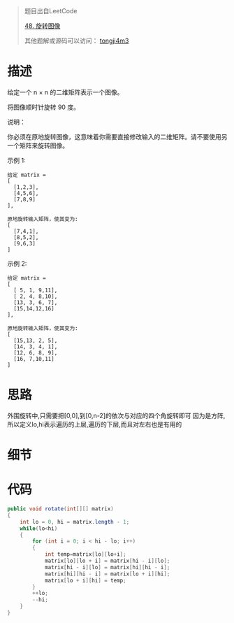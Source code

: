 > 题目出自LeetCode
>
> [48. 旋转图像](https://leetcode-cn.com/problems/rotate-image/)
>
>  其他题解或源码可以访问： [tongji4m3](https://github.com/tongji4m3/LeetCode)



# 描述
给定一个 n × n 的二维矩阵表示一个图像。

将图像顺时针旋转 90 度。

说明：

你必须在原地旋转图像，这意味着你需要直接修改输入的二维矩阵。请不要使用另一个矩阵来旋转图像。

示例 1:
```
给定 matrix = 
[
  [1,2,3],
  [4,5,6],
  [7,8,9]
],

原地旋转输入矩阵，使其变为:
[
  [7,4,1],
  [8,5,2],
  [9,6,3]
]
```
示例 2:
```
给定 matrix =
[
  [ 5, 1, 9,11],
  [ 2, 4, 8,10],
  [13, 3, 6, 7],
  [15,14,12,16]
], 

原地旋转输入矩阵，使其变为:
[
  [15,13, 2, 5],
  [14, 3, 4, 1],
  [12, 6, 8, 9],
  [16, 7,10,11]
]
```


# 思路
外围旋转中,只需要把[0,0],到[0,n-2]的依次与对应的四个角旋转即可
因为是方阵,所以定义lo,hi表示遍历的上层,遍历的下层,而且对左右也是有用的
# 细节


# 代码

```java
public void rotate(int[][] matrix)
{
    int lo = 0, hi = matrix.length - 1;
    while(lo<hi)
    {
        for (int i = 0; i < hi - lo; i++)
        {
            int temp=matrix[lo][lo+i];
            matrix[lo][lo + i] = matrix[hi - i][lo];
            matrix[hi - i][lo] = matrix[hi][hi - i];
            matrix[hi][hi - i] = matrix[lo + i][hi];
            matrix[lo + i][hi] = temp;
        }
        ++lo;
        --hi;
    }
}
```



